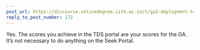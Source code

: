 ```yaml
---
post_url: https://discourse.onlinedegree.iitm.ac.in/t/ga2-deployment-tools-discussion-thread-tds-jan-2025/161120/173
reply_to_post_number: 172
---
```

Yes. The scores you achieve in the TDS portal are your scores for the GA. It’s not necessary to do anything on the Seek Portal.